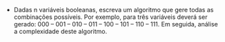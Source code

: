 * Dadas n variáveis booleanas, escreva um algoritmo que gere todas as combinações possíveis. Por exemplo, para três variáveis deverá ser gerado: 000 – 001 – 010 – 011 – 100 – 101 – 110 – 111. Em seguida, análise a complexidade deste algoritmo.
